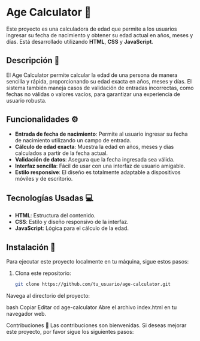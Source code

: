 # Age Calculator 🧮

Este proyecto es una calculadora de edad que permite a los usuarios ingresar su fecha de nacimiento y obtener su edad actual en años, meses y días. Está desarrollado utilizando **HTML**, **CSS** y **JavaScript**.

## Descripción 📖

El Age Calculator permite calcular la edad de una persona de manera sencilla y rápida, proporcionando su edad exacta en años, meses y días. El sistema también maneja casos de validación de entradas incorrectas, como fechas no válidas o valores vacíos, para garantizar una experiencia de usuario robusta.

## Funcionalidades ⚙️

- **Entrada de fecha de nacimiento**: Permite al usuario ingresar su fecha de nacimiento utilizando un campo de entrada.
- **Cálculo de edad exacta**: Muestra la edad en años, meses y días calculados a partir de la fecha actual.
- **Validación de datos**: Asegura que la fecha ingresada sea válida.
- **Interfaz sencilla**: Fácil de usar con una interfaz de usuario amigable.
- **Estilo responsive**: El diseño es totalmente adaptable a dispositivos móviles y de escritorio.

## Tecnologías Usadas 💻

- **HTML**: Estructura del contenido.
- **CSS**: Estilo y diseño responsivo de la interfaz.
- **JavaScript**: Lógica para el cálculo de la edad.

## Instalación 🚀

Para ejecutar este proyecto localmente en tu máquina, sigue estos pasos:

1. Clona este repositorio:

   ```bash
   git clone https://github.com/tu_usuario/age-calculator.git
Navega al directorio del proyecto:

bash
Copiar
Editar
cd age-calculator
Abre el archivo index.html en tu navegador web.

Contribuciones 🤝
Las contribuciones son bienvenidas. Si deseas mejorar este proyecto, por favor sigue los siguientes pasos:

